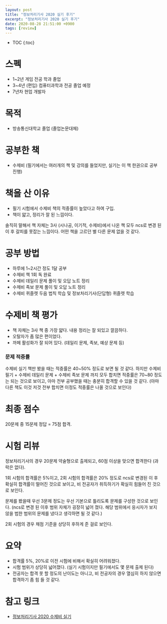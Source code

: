 ```yaml
---
layout: post
title: "정보처리기사 2020 실기 후기"
excerpt: "정보처리기사 2020 실기 후기"
date: 2020-08-28 21:51:00 +0900
tags: [review]
---
```

* TOC
{:toc}

# 스펙

- 1~2년 게임 전공 학과 졸업
- 3~4년 (편입) 컴퓨터과학과 전공 졸업 예정
- 7년차 현업 개발자

# 목적

- 방송통신대학교 졸업 (졸업논문대체)

# 공부한 책

- 수제비 (필기에서는 여러개의 책 및 강의를 들었지만, 실기는 이 책 한권으로 공부 진행)

# 책을 산 이유

- 필기 시험에서 수제비 책의 적중률이 높았다고 하여 구입.
- 책이 얇고, 정리가 잘 된 느낌이다.

솔직히 말해서 책 자체는 3사 (시나공, 이기적, 수제비)에서 나온 책 모두 ncs로 변경 된 이 후 갈피를 못잡는 느낌이다. 어떤 책을 고르던 별 다른 문제 없을 것 같다.

# 공부 방법

- 하루에 1~2시간 정도 1달 공부
- 수제비 책 1회 독 완료
- 수제비 데일리 문제 풀이 및 오답 노트 정리
- 수제비 족보 문제 풀이 및 오답 노트 정리
- 수제비 퀴즐렛 두음 법칙 학습 및 정보처리기사(단답형) 퀴즐렛 학습

# 수제비 책 평가

- 책 자체는 3사 책 중 가장 얇다. 내용 정리는 잘 되있고 깔끔하다.
- 오탈자가 좀 많은 편이었다.
- 까페 활성화가 잘 되어 있다. (데일리 문제, 족보, 예상 문제 등)

### 문제 적중률

수제비 실기 책만 봤을 때는 적중률은 40~50% 정도로 보면 될 것 같다. 하지만 수제비 필기 + 수제비 데일리 문제 + 수제비 족보 문제 까지 모두 합치면 적중률은 70~80 정도는 되는 것으로 보이고, 아마 전부 공부했을 때는 충분히 합격할 수 있을 것 같다. (아마 다른 책도 이것 저것 전부 합치면 이정도 적중률은 나올 것으로 보인다)

# 최종 점수

20문제 중 15문제 정답 = 75점 합격.

# 시험 리뷰

정보처리기사의 경우 20문제 약술형으로 출제되고, 60점 이상을 맞으면 합격한다 (과락은 없다).

1회 시험의 합격률은 5%이고, 2회 시험의 합격률은 20% 정도로 ncs로 변경된 이 후 확실히 합격률이 
떨어진 것으로 보이고, 비 전공자가 취득하기가 확실히 힘들어 진 것으로 보인다.

문제를 봤을때 우선 3문제 정도는 우선 기본으로 틀리도록 문제를 구성한 것으로 보인다. (ncs로 변경 된 이후 범위 자체가 굉장히 넓어 졌다. 해당 범위에서 응시자가 보지 않을 법한 범위의 문제를 냈다고 생각하면 될 것 같다.)

2회 시험의 경우 채점 기준을 상당히 후하게 준 걸로 보인다.

# 요약

- 합격률 5%, 20%로 이전 시험에 비해서 확실히 어려워졌다.
- 시험 범위가 상당히 넓어졌다. (실기 시험이지만 필기에서도 몇 문제 출제 된다)
- 전공자는 합격 못 할 정도의 난이도는 아니고, 비 전공자의 경우 열심히 하지 않으면 합격하기 좀 힘 들 것 같다.

# 참고 링크

- [정보처리기사 2020 수제비 실기](http://www.yes24.com/Product/Goods/89664237?scode=032&OzSrank=7)